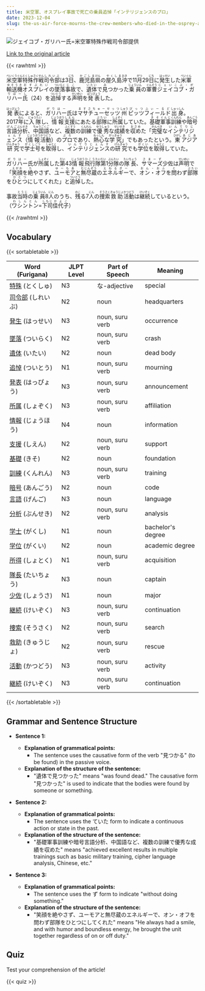 ```yaml
---
title: 米空軍、オスプレイ事故で死亡の乗員追悼「インテリジェンスのプロ」
date: 2023-12-04
slug: the-us-air-force-mourns-the-crew-members-who-died-in-the-osprey-accident-as-intelligence-professionals
---
```


![ジェイコブ・ガリハー氏=米空軍特殊作戦司令部提供](https://www.asahicom.jp/imgopt/img/7ea250e516/comm_L/AS20231204000997.jpg "ジェイコブ・ガリハー氏=米空軍特殊作戦司令部提供")

[Link to the original article](https://asahi.com/articles/ASRD42QR8RD4UHBI007.html?iref=pc_international_top__n)

{{< rawhtml >}}
<p><ruby>米<rt>べい</rt></ruby><ruby>空軍<rt>くうぐん</rt></ruby><ruby>特殊<rt>とくしゅ</rt></ruby><ruby>作戦<rt>さくせん</rt></ruby><ruby>司令部<rt>しれいぶ</rt></ruby>は3<ruby>日<rt>にち</rt></ruby>、<ruby>鹿児島<rt>かごしま</rt></ruby><ruby>県<rt>けん</rt></ruby>の<ruby>屋久島<rt>やくしま</rt></ruby><ruby>沖<rt>おき</rt></ruby>で11<ruby>月<rt>がつ</rt></ruby>29<ruby>日<rt>にち</rt></ruby>に<ruby>発生<rt>はっせい</rt></ruby>した<ruby>米軍<rt>べいぐん</rt></ruby><ruby>輸送機<rt>ゆそうき</rt></ruby><ruby>オスプレイ<rt>おすぷれい</rt></ruby>の<ruby>墜落<rt>ついらく</rt></ruby><ruby>事故<rt>じこ</rt></ruby>で、<ruby>遺体<rt>いたい</rt></ruby>で<ruby>見<rt>み</rt></ruby>つかった<ruby>乗員<rt>じょういん</rt></ruby>の<ruby>軍曹<rt>ぐんそう</rt></ruby><ruby>ジェイコブ・ガリハー<rt>じぇいこぶ・がりはー</rt></ruby><ruby>氏<rt>し</rt></ruby>（24）を<ruby>追悼<rt>ついとう</rt></ruby>する<ruby>声明<rt>せいめい</rt></ruby>を<ruby>発表<rt>はっぴょう</rt></ruby>した。</p>

<p><ruby>発表<rt>はっぴょう</rt></ruby>によると、<ruby>ガリハー<rt>がりはー</rt></ruby>氏は<ruby>マサチューセッツ<rt>ますさちゅーせっつ</rt></ruby><ruby>州<rt>しゅう</rt></ruby><ruby>ピッツフィールド<rt>ぴっつふぃーるど</rt></ruby><ruby>出身<rt>しゅっしん</rt></ruby>。2017<ruby>年<rt>ねん</rt></ruby>に<ruby>入隊<rt>にゅうたい</rt></ruby>し、<ruby>情報<rt>じょうほう</rt></ruby><ruby>支援<rt>しえん</rt></ruby>にあたる<ruby>部隊<rt>ぶたい</rt></ruby>に<ruby>所属<rt>しょぞく</rt></ruby>していた。<ruby>基礎<rt>きそ</rt></ruby><ruby>軍事<rt>ぐんじ</rt></ruby><ruby>訓練<rt>くんれん</rt></ruby>や<ruby>暗号<rt>あんごう</rt></ruby><ruby>言語<rt>げんご</rt></ruby><ruby>分析<rt>ぶんせき</rt></ruby>、<ruby>中国語<rt>ちゅうごくご</rt></ruby>など、<ruby>複数<rt>ふくすう</rt></ruby>の<ruby>訓練<rt>くんれん</rt></ruby>で<ruby>優秀<rt>ゆうしゅう</rt></ruby>な<ruby>成績<rt>せいせき</rt></ruby>を<ruby>収め<rt>おさめ</rt></ruby>た「<ruby>完璧<rt>かんぺき</rt></ruby>な<ruby>インテリジェンス<rt>いんてりじぇんす</rt></ruby>（<ruby>情報<rt>じょうほう</rt></ruby><ruby>活動<rt>かつどう</rt></ruby>）の<ruby>プロ<rt>ぷろ</rt></ruby>であり、<ruby>熱心<rt>ねっしん</rt></ruby>な<ruby>学究<rt>がっきゅう</rt></ruby>」でもあったという。<ruby>東<rt>ひがし</rt></ruby><ruby>アジア<rt>あじあ</rt></ruby><ruby>研究<rt>けんきゅう</rt></ruby>で<ruby>学士<rt>がくし</rt></ruby><ruby>号<rt>ごう</rt></ruby>を<ruby>取得<rt>しゅとく</rt></ruby>し、<ruby>インテリジェンス<rt>いんてりじぇんす</rt></ruby>の<ruby>研究<rt>けんきゅう</rt></ruby>でも<ruby>学位<rt>がくい</rt></ruby>を<ruby>取得<rt>しゅとく</rt></ruby>していた。</p>

<p><ruby>ガリハー<rt>がりはー</rt></ruby>氏が<ruby>所属<rt>しょぞく</rt></ruby>した<ruby>第<rt>だい</rt></ruby>43<ruby>情報<rt>じょうほう</rt></ruby><ruby>飛行<rt>ひこう</rt></ruby><ruby>隊<rt>たい</rt></ruby><ruby>第<rt>だい</rt></ruby>1<ruby>分隊<rt>ぶんたい</rt></ruby>の<ruby>隊長<rt>たいちょう</rt></ruby>、<ruby>サマーズ<rt>さまーず</rt></ruby>少佐は<ruby>声明<rt>せいめい</rt></ruby>で「<ruby>笑顔<rt>えがお</rt></ruby>を<ruby>絶<rt>た</rt></ruby>やさず、<ruby>ユーモア<rt>ゆーもあ</rt></ruby>と<ruby>無尽蔵<rt>むじんぞう</rt></ruby>の<ruby>エネルギー<rt>えねるぎー</rt></ruby>で、<ruby>オン・オフ<rt>おん・おふ</rt></ruby>を<ruby>問<rt>と</rt></ruby>わず<ruby>部隊<rt>ぶたい</rt></ruby>を<ruby>ひとつ<rt>ひとつ</rt></ruby>にしてくれた」と<ruby>追悼<rt>ついとう</rt></ruby>した。</p>

<p>事故<ruby>当時<rt>とうじ</rt></ruby>の<ruby>乗員<rt>じょういん</rt></ruby>8<ruby>人<rt>にん</rt></ruby>のうち、<ruby>残<rt>のこ</rt></ruby>る7<ruby>人<rt>にん</rt></ruby>の<ruby>捜索<rt>そうさく</rt></ruby><ruby>救助<rt>きゅうじょ</rt></ruby><ruby>活動<rt>かつどう</rt></ruby>は<ruby>継続<rt>けいぞく</rt></ruby>しているという。（<ruby>ワシントン<rt>わしんとん</rt></ruby>=<ruby>下司<rt>しもじ</rt></ruby><ruby>佳代子<rt>かよこ</rt></ruby>）</p>
{{< /rawhtml >}}

## Vocabulary


{{< sortabletable >}}

| Word (Furigana) | JLPT Level | Part of Speech | Meaning |
|-----------------|------------|----------------|---------|
|[特殊](https://jisho.org/search/%E7%89%B9%E6%AE%8A) (とくしゅ)| N3 | な-adjective | special |
|[司令部](https://jisho.org/search/%E5%8F%B8%E4%BB%A4%E9%83%A8) (しれいぶ)| N2 | noun | headquarters |
|[発生](https://jisho.org/search/%E7%99%BA%E7%94%9F) (はっせい)| N3 | noun, suru verb | occurrence |
|[墜落](https://jisho.org/search/%E5%A2%9C%E8%90%BD) (ついらく)| N2 | noun, suru verb | crash |
|[遺体](https://jisho.org/search/%E9%81%BA%E4%BD%93) (いたい)| N2 | noun | dead body |
|[追悼](https://jisho.org/search/%E8%BF%BD%E6%82%BC) (ついとう)| N1 | noun, suru verb | mourning |
|[発表](https://jisho.org/search/%E7%99%BA%E8%A1%A8) (はっぴょう)| N3 | noun, suru verb | announcement |
|[所属](https://jisho.org/search/%E6%89%80%E5%B1%9E) (しょぞく)| N3 | noun, suru verb | affiliation |
|[情報](https://jisho.org/search/%E6%83%85%E5%A0%B1) (じょうほう)| N4 | noun | information |
|[支援](https://jisho.org/search/%E6%94%AF%E6%8F%B4) (しえん)| N2 | noun, suru verb | support |
|[基礎](https://jisho.org/search/%E5%9F%BA%E7%A4%8E) (きそ)| N2 | noun | foundation |
|[訓練](https://jisho.org/search/%E8%A8%93%E7%B7%B4) (くんれん)| N3 | noun, suru verb | training |
|[暗号](https://jisho.org/search/%E6%9A%97%E5%8F%B7) (あんごう)| N2 | noun | code |
|[言語](https://jisho.org/search/%E8%A8%80%E8%AA%9E) (げんご)| N3 | noun | language |
|[分析](https://jisho.org/search/%E5%88%86%E6%9E%90) (ぶんせき)| N2 | noun, suru verb | analysis |
|[学士](https://jisho.org/search/%E5%AD%A6%E5%A3%AB) (がくし)| N1 | noun | bachelor's degree |
|[学位](https://jisho.org/search/%E5%AD%A6%E4%BD%8D) (がくい)| N2 | noun | academic degree |
|[所得](https://jisho.org/search/%E6%89%80%E5%BE%97) (しょとく)| N1 | noun, suru verb | acquisition |
|[隊長](https://jisho.org/search/%E9%9A%8A%E9%95%B7) (たいちょう)| N3 | noun | captain |
|[少佐](https://jisho.org/search/%E5%B0%91%E4%BD%90) (しょうさ)| N1 | noun | major |
|[継続](https://jisho.org/search/%E7%B6%99%E7%B6%9A) (けいぞく)| N3 | noun, suru verb | continuation |
|[捜索](https://jisho.org/search/%E6%8D%9C%E7%B4%A2) (そうさく)| N2 | noun, suru verb | search |
|[救助](https://jisho.org/search/%E6%95%91%E5%8A%A9) (きゅうじょ)| N2 | noun, suru verb | rescue |
|[活動](https://jisho.org/search/%E6%B4%BB%E5%8B%95) (かつどう)| N3 | noun, suru verb | activity |
|[継続](https://jisho.org/search/%E7%B6%99%E7%B6%9A) (けいぞく)| N3 | noun, suru verb | continuation |

{{< /sortabletable >}}


## Grammar and Sentence Structure

- **Sentence 1:**
  - **Explanation of grammatical points:** 
    - The sentence uses the causative form of the verb "見つかる" (to be found) in the passive voice.
  - **Explanation of the structure of the sentence:** 
    - "遺体で見つかった" means "was found dead." The causative form "見つかった" is used to indicate that the bodies were found by someone or something.

- **Sentence 2:**
  - **Explanation of grammatical points:** 
    - The sentence uses the ていた form to indicate a continuous action or state in the past.
  - **Explanation of the structure of the sentence:** 
    - "基礎軍事訓練や暗号言語分析、中国語など、複数の訓練で優秀な成績を収めた" means "achieved excellent results in multiple trainings such as basic military training, cipher language analysis, Chinese, etc."

- **Sentence 3:**
  - **Explanation of grammatical points:** 
    - The sentence uses the ず form to indicate "without doing something."
  - **Explanation of the structure of the sentence:** 
    - "笑顔を絶やさず、ユーモアと無尽蔵のエネルギーで、オン・オフを問わず部隊をひとつにしてくれた" means "He always had a smile, and with humor and boundless energy, he brought the unit together regardless of on or off duty."

## Quiz

Test your comprehension of the article!

{{< quiz >}}